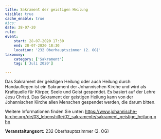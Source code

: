 ```yaml
---
title: Sakrament der geistigen Heilung
visible: true
cache_enable: true
#ics: 
date: 28-07-20
rule: 
event:
	start: 28-07-2020 17:30
	end: 28-07-2020 18:30
	location: '232 Oberhauptszimmer (2. OG)'
taxonomy:
	category: ['Sakrament']
	tag: ['Juli 2020']

---
```

Das Sakrament der geistigen Heilung oder auch Heilung durch Handauflegen ist ein Sakrament der Johannischen Kirche und wird als Kraftquelle für Körper, Seele und Geist gespendet. Es basiert auf der Lehre Jesu Christi. Das Sakrament der geistigen Heilung kann von der Johannischen Kirche allen Menschen gespendet werden, die darum bitten.

Weitere Informationen finden Sie unter:
https://www.johannische-kirche.org/de/03_lebenshilfe/02_sakramente/sakrament_geistige_heilung.php



**Veranstaltungsort:** 232 Oberhauptszimmer (2. OG)

